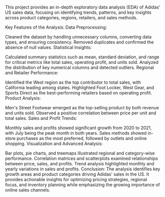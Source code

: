 This project provides an in-depth exploratory data analysis (EDA) of Adidas' US sales data, focusing on identifying trends, patterns, and key insights across product categories, regions, retailers, and sales methods.

Key Features of the Analysis:
Data Preprocessing:

Cleaned the dataset by handling unnecessary columns, converting data types, and ensuring consistency.
Removed duplicates and confirmed the absence of null values.
Statistical Insights:

Calculated summary statistics such as mean, standard deviation, and range for critical metrics like total sales, operating profit, and units sold.
Analyzed the distribution of key numerical columns and detected outliers.
Regional and Retailer Performance:

Identified the West region as the top contributor to total sales, with California leading among states.
Highlighted Foot Locker, West Gear, and Sports Direct as the best-performing retailers based on operating profit.
Product Analysis:

Men's Street Footwear emerged as the top-selling product by both revenue and units sold.
Observed a positive correlation between price per unit and total sales.
Sales and Profit Trends:

Monthly sales and profits showed significant growth from 2020 to 2021, with July being the peak month in both years.
Sales methods showed in-store purchases as the most preferred, followed by outlets and online shopping.
Visualization and Advanced Analysis:

Bar plots, pie charts, and treemaps illustrated regional and category-wise performance.
Correlation matrices and scatterplots examined relationships between price, sales, and profits.
Trend analysis highlighted monthly and yearly variations in sales and profits.
Conclusion:
The analysis identifies key growth areas and product categories driving Adidas' sales in the US. It provides actionable insights for optimizing pricing strategies, regional focus, and inventory planning while emphasizing the growing importance of online sales channels.
